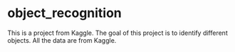 object_recognition
==================

This is a project from Kaggle. The goal of this project is to identify different objects. All the data are from Kaggle. 

